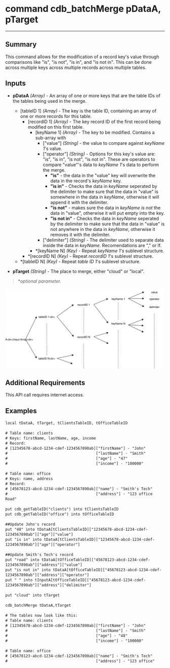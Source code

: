 # command cdb_batchMerge pDataA, pTarget
---
## Summary
This command allows for the modification of a record key's value through comparisons like "is", "is not", "is in", and "is not in". This can be done across multiple keys across multiple records across multiple tables.

## Inputs
* **pDataA** *(Array)* - An array of one or more keys that are the table IDs of the tables being used in the merge.
	* [tableID 1] *(Array)* - The key is the table ID, containing an array of one or more records for this table.
		* [recordID 1] *(Array)* - The key record ID of the first record being modified on this first table.
			* [keyName 1] *(Array)* - The key to be modified. Contains a sub-array with 
				* ["value"] *(String)* - the value to compare against *keyName 1*'s value.
				* ["operator"] *(String)* - Options for this key's value are: "is", "is in", "is not", "is not in". These are operators to compare "value"'s data to *keyName 1*'s data to perform the merge.
					- **"is"** - the data in the "value" key will overwrite the data in the record's *keyName* key.
					- **"is in"** - Checks the data in *keyName* seperated by the delimiter to make sure that the data in "value" is somewhere in the data in *keyName*, otherwise it will append it with the delimiter.
					- **"is not"** - makes sure the data in *keyName* *is not* the data in "value", otherwise it will put empty into the key. 
					- **"is not in"** - Checks the data in *keyName* seperated by the delimiter to make sure that the data in "value" is not anywhere in the data in *keyName*, otherwise it removes it with the delimiter.
				* ["delimiter"] *(String)* - The delimiter used to separate data inside the data in *keyName*. Recomendations are "," or lf.
			* \*[keyName N] *(Key)* - Repeat *keyName 1's* sublevel structure.
		* \*[recordID N] *(Key)* - Repeat *recordID 1*'s sublevel structure.
	* \*[tableID N] *(Key)* - Repeat *table ID 1*'s sublevel structure.

* **pTarget** *(String)* - The place to merge, either "cloud" or "local".

> _*optional parameter._

![BatchMergeInput](images/BatchMergeInput.svg)

## Additional Requirements
This API call requires internet access.

## Examples
```
local tDataA, tTarget, tClientsTableID, tOfficeTableID
     
# Table name: clients						   
# Keys: firstName, lastName, age, income
# Record: 
# [12345678-abcd-1234-cdef-1234567890ab]["firstName"] - "John"
#                                       ["lastName"] - "Smith"
#                                       ["age"] - "47"
#                                       ["income"] - "100000"

# Table name: office
# Keys: name, address
# Record:
# [45678123-abcd-1234-cdef-1234567890ab]["name"] - "Smith's Tech"
#                                       ["address"] - "123 office Road"

put cdb_getTableID("clients") into tClientsTableID                                       
put cdb_getTableID("office") into tOfficeTableID

##Update John's record
put "48" into tDataA[tClientsTableID]["12345678-abcd-1234-cdef-1234567890ab"]["age"]["value"]
put "is in" into tDataA[tClientsTableID]["12345678-abcd-1234-cdef-1234567890ab"]["age"]["operator"]

##Update Smith's Tech's record
put "road" into tDataA[tOfficeTableID]["45678123-abcd-1234-cdef-1234567890ab"]["address"]["value"]
put "is not in" into tDataA[tOfficeTableID]["45678123-abcd-1234-cdef-1234567890ab"]["address"]["operator"]
put " " into tInputA[tOfficeTableID]["45678123-abcd-1234-cdef-1234567890ab"]["address"]["delimiter"]

put "cloud" into tTarget

cdb_batchMerge tDataA,tTarget

# The tables now look like this:
# Table name: clients						
# [12345678-abcd-1234-cdef-1234567890ab]["firstName"] - "John"
#                                       ["lastName"] - "Smith"
#                                       ["age"] - "48"
#                                       ["income"] - "100000"
                                       
# Table name: office
# [45678123-abcd-1234-cdef-1234567890ab]["name"] - "Smith's Tech"
#                                       ["address"] - "123 office"
```